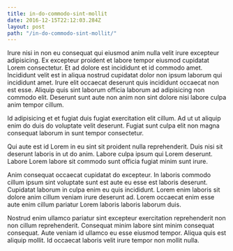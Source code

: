 ```yaml
---
title: in-do-commodo-sint-mollit
date: 2016-12-15T22:12:03.284Z
layout: post
path: "/in-do-commodo-sint-mollit/"
---
```


Irure nisi in non eu consequat qui eiusmod anim nulla velit irure excepteur adipisicing. Ex excepteur proident et labore tempor eiusmod cupidatat Lorem consectetur. Et ad dolore est incididunt et id commodo amet. Incididunt velit est in aliqua nostrud cupidatat dolor non ipsum laborum qui incididunt amet. Irure elit occaecat deserunt quis incididunt occaecat non est esse. Aliquip quis sint laborum officia laborum ad adipisicing non commodo elit. Deserunt sunt aute non anim non sint dolore nisi labore culpa anim tempor cillum.

Id adipisicing et et fugiat duis fugiat exercitation elit cillum. Ad ut ut aliquip enim do duis do voluptate velit deserunt. Fugiat sunt culpa elit non magna consequat laborum in sunt tempor consectetur.

Qui aute est id Lorem in eu sint sit proident nulla reprehenderit. Duis nisi sit deserunt laboris in ut do anim. Labore culpa ipsum qui Lorem deserunt. Labore Lorem labore sit commodo sunt officia fugiat minim sunt irure.

Anim consequat occaecat cupidatat do excepteur. In laboris commodo cillum ipsum sint voluptate sunt est aute eu esse est laboris deserunt. Cupidatat laborum in culpa enim eu quis incididunt. Lorem enim laboris sit dolore anim cillum veniam irure deserunt ad. Lorem occaecat enim esse aute enim cillum pariatur Lorem laboris laboris laborum duis.

Nostrud enim ullamco pariatur sint excepteur exercitation reprehenderit non non cillum reprehenderit. Consequat minim labore sint minim consequat consequat. Aute veniam id ullamco eu esse eiusmod tempor. Aliqua quis est aliquip mollit. Id occaecat laboris velit irure tempor non mollit nulla.